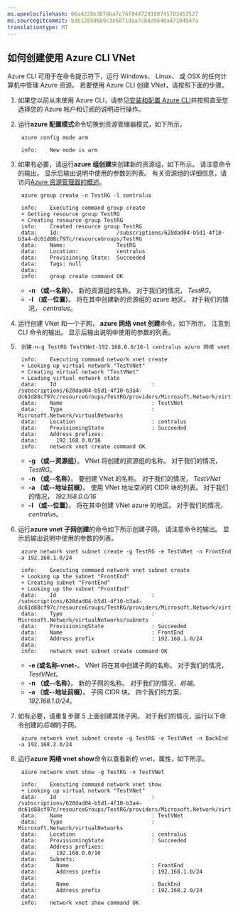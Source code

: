 ```yaml
---
ms.openlocfilehash: 66a4220e3876ba7c76f044729180745783453527
ms.sourcegitcommit: bab1265d669c3e6871daa7cb8a5640a47104947a
translationtype: MT
---
```

## 如何创建使用 Azure CLI VNet

Azure CLI 可用于在命令提示符下，运行 Windows、 Linux、 或 OSX 的任何计算机中管理 Azure 资源。 若要使用 Azure CLI 创建 VNet，请按照下面的步骤。

1. 如果您以前从未使用 Azure CLI，请参见[安装和配置 Azure CLI](xplat-cli.md)并按照直至您选择您的 Azure 帐户和订阅的说明进行操作。
2. 运行**azure 配置模式**命令切换到资源管理器模式，如下所示。

        azure config mode arm

        info:    New mode is arm

3. 如果有必要，请运行**azure 组创建**来创建新的资源组，如下所示。 请注意命令的输出。 显示后输出说明中使用的参数的列表。 有关资源组的详细信息，请访问[Azure 资源管理器的概述](resource-group-overview.md/#resource-groups)。

        azure group create -n TestRG -l centralus

        info:    Executing command group create
        + Getting resource group TestRG
        + Creating resource group TestRG
        info:    Created resource group TestRG
        data:    Id:                  /subscriptions/628dad04-b5d1-4f10-b3a4-dc61d88cf97c/resourceGroups/TestRG
        data:    Name:                TestRG
        data:    Location:            centralus
        data:    Provisioning State:  Succeeded
        data:    Tags: null
        data:
        info:    group create command OK

    - **-n （或--名称）**。 新的资源组的名称。 对于我们的情况， *TestRG*。
    - **-l （或--位置）**。 将在其中创建新的资源组的 azure 地区。 对于我们的情况， *centralus*。

4. 运行创建 VNet 和一个子网， **azure 网络 vnet 创建**命令，如下所示。 注意到 CLI 命令的输出。 显示后输出说明中使用的参数的列表。
5. 
        创建-n-g TestRG TestVNet-192.168.0.0/16-l centralus azure 网络 vnet

        info:    Executing command network vnet create
        + Looking up virtual network "TestVNet"
        + Creating virtual network "TestVNet"
        + Loading virtual network state
        data:    Id                              : /subscriptions/628dad04-b5d1-4f10-b3a4-dc61d88cf97c/resourceGroups/TestRG/providers/Microsoft.Network/virtualNetworks/TestVNet2
        data:    Name                            : TestVNet
        data:    Type                            : Microsoft.Network/virtualNetworks
        data:    Location                        : centralus
        data:    ProvisioningState               : Succeeded
        data:    Address prefixes:
        data:      192.168.0.0/16
        info:    network vnet create command OK

    - **-g （或--资源组）**。 VNet 将创建的资源组的名称。 对于我们的情况， *TestRG*。
    - **-n （或--名称）**。 要创建 VNet 的名称。 对于我们的情况， *TestVNet*
    - **-a （或--地址前缀）**。 使用 VNet 地址空间的 CIDR 块的列表。 对于我们的情况， *192.168.0.0/16*
    - **-l （或--位置）**。 将在其中创建 VNet azure 的地区。 对于我们的情况， *centralus*。

5. 运行**azure vnet 子网创建**的命令如下所示创建子网。 请注意命令的输出。 显示后输出说明中使用的参数的列表。

        azure network vnet subnet create -g TestRG -e TestVNet -n FrontEnd -a 192.168.1.0/24

        info:    Executing command network vnet subnet create
        + Looking up the subnet "FrontEnd"
        + Creating subnet "FrontEnd"
        + Looking up the subnet "FrontEnd"
        data:    Id                              : /subscriptions/628dad04-b5d1-4f10-b3a4-dc61d88cf97c/resourceGroups/TestRG/providers/Microsoft.Network/virtualNetworks/TestVNet/subnets/FrontEnd
        data:    Type                            : Microsoft.Network/virtualNetworks/subnets
        data:    ProvisioningState               : Succeeded
        data:    Name                            : FrontEnd
        data:    Address prefix                  : 192.168.1.0/24
        data:
        info:    network vnet subnet create command OK

    - **-e (或名称-vnet-**。 VNet 将在其中创建子网的名称。 对于我们的情况， *TestVNet*。
    - **-n （或--名称）**。 新的子网的名称。 对于我们的情况，*前端*。
    - **-a （或--地址前缀）**。 子网 CIDR 块。 四个我们的方案、 *192.168.1.0/24*。

6. 如有必要，请重复步骤 5 上面创建其他子网。 对于我们的情况，运行以下命令创建的*后端*的子网。

        azure network vnet subnet create -g TestRG -e TestVNet -n BackEnd -a 192.168.2.0/24

4. 运行**azure 网络 vnet show**命令以查看新的 vnet，属性，如下所示。

        azure network vnet show -g TestRG -n TestVNet

        info:    Executing command network vnet show
        + Looking up virtual network "TestVNet"
        data:    Id                              : /subscriptions/628dad04-b5d1-4f10-b3a4-dc61d88cf97c/resourceGroups/TestRG/providers/Microsoft.Network/virtualNetworks/TestVNet
        data:    Name                            : TestVNet
        data:    Type                            : Microsoft.Network/virtualNetworks
        data:    Location                        : centralus
        data:    ProvisioningState               : Succeeded
        data:    Address prefixes:
        data:      192.168.0.0/16
        data:    Subnets:
        data:      Name                          : FrontEnd
        data:      Address prefix                : 192.168.1.0/24
        data:
        data:      Name                          : BackEnd
        data:      Address prefix                : 192.168.2.0/24
        data:
        info:    network vnet show command OK